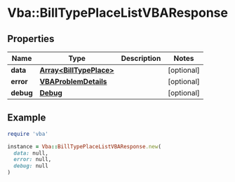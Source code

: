 # Vba::BillTypePlaceListVBAResponse

## Properties

| Name | Type | Description | Notes |
| ---- | ---- | ----------- | ----- |
| **data** | [**Array&lt;BillTypePlace&gt;**](BillTypePlace.md) |  | [optional] |
| **error** | [**VBAProblemDetails**](VBAProblemDetails.md) |  | [optional] |
| **debug** | [**Debug**](Debug.md) |  | [optional] |

## Example

```ruby
require 'vba'

instance = Vba::BillTypePlaceListVBAResponse.new(
  data: null,
  error: null,
  debug: null
)
```

